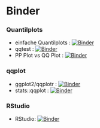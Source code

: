 # Binder

### Quantilplots
- einfache Quantilplots : [![Binder](https://mybinder.org/badge_logo.svg)](https://mybinder.org/v2/gh/ml4economics/datavis/HEAD?labpath=jupyter%2Fquantilplots.ipynb)
- qqtest : [![Binder](https://mybinder.org/badge_logo.svg)](https://mybinder.org/v2/gh/ml4economics/datavis/HEAD?labpath=jupyter%2Fqqtest.ipynb)
- PP Plot vs QQ Plot : [![Binder](https://mybinder.org/badge_logo.svg)](https://mybinder.org/v2/gh/ml4economics/datavis/HEAD?labpath=jupyter%2Fpp_plot_vs_qq_plot.ipynb)

### qqplot
- ggplot2/qqplotr : [![Binder](https://mybinder.org/badge_logo.svg)](https://mybinder.org/v2/gh/ml4economics/datavis/HEAD?labpath=jupyter%2Fqqplotr.ipynb)
- stats::qqplot : [![Binder](https://mybinder.org/badge_logo.svg)](https://mybinder.org/v2/gh/ml4economics/datavis/HEAD?labpath=jupyter%2Fqqplot_examples.ipynb)

### RStudio
- RStudio: [![Binder](http://mybinder.org/badge_logo.svg)](https://mybinder.org/v2/gh/ml4economics/datavis/HEAD?urlpath=rstudio)

